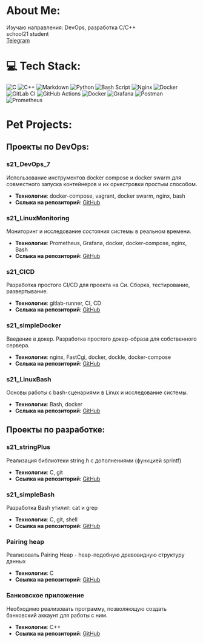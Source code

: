 # About Me:
Изучаю направления: DevOps, разработка C/C++ \
school21 student \
[Telegram](t.me/EDUHOPOr)

# 💻 Tech Stack:
![C](https://img.shields.io/badge/c-%2300599C.svg?style=for-the-badge&logo=c&logoColor=white) ![C++](https://img.shields.io/badge/c++-%2300599C.svg?style=for-the-badge&logo=c%2B%2B&logoColor=white) ![Markdown](https://img.shields.io/badge/markdown-%23000000.svg?style=for-the-badge&logo=markdown&logoColor=white) ![Python](https://img.shields.io/badge/python-3670A0?style=for-the-badge&logo=python&logoColor=ffdd54) ![Bash Script](https://img.shields.io/badge/bash_script-%23121011.svg?style=for-the-badge&logo=gnu-bash&logoColor=white) ![Nginx](https://img.shields.io/badge/nginx-%23009639.svg?style=for-the-badge&logo=nginx&logoColor=white) ![Docker](https://img.shields.io/badge/docker-%230db7ed.svg?style=for-the-badge&logo=docker&logoColor=white) ![GitLab CI](https://img.shields.io/badge/gitlab%20CI-%23181717.svg?style=for-the-badge&logo=gitlab&logoColor=white) ![GitHub Actions](https://img.shields.io/badge/github%20actions-%232671E5.svg?style=for-the-badge&logo=githubactions&logoColor=white) ![Docker](https://img.shields.io/badge/docker-%230db7ed.svg?style=for-the-badge&logo=docker&logoColor=white) ![Grafana](https://img.shields.io/badge/grafana-%23F46800.svg?style=for-the-badge&logo=grafana&logoColor=white) ![Postman](https://img.shields.io/badge/Postman-FF6C37?style=for-the-badge&logo=postman&logoColor=white) ![Prometheus](https://img.shields.io/badge/Prometheus-E6522C?style=for-the-badge&logo=Prometheus&logoColor=white)

<!-- Proudly created with GPRM ( https://gprm.itsvg.in ) -->

# Pet Projects:

## Проекты по DevOps:

### s21_DevOps_7

Использование инструментов docker compose и docker swarm для совместного запуска контейнеров и их оркестровки простым способом.
- **Технологии**: docker-compose, vagrant, docker swarm, nginx, bash
- **Сслыка на репозиторий**: [GitHub](https://github.com/aboba704/PetProjects/tree/main/s21_DevOps_7)

### s21_LinuxMonitoring

Мониторинг и исследование состояния системы в реальном времени.
- **Технологии**: Prometheus, Grafana, docker, docker-compose, nginx, Bash
- **Сслыка на репозиторий**: [GitHub](https://github.com/aboba704/PetProjects/tree/main/s21_LinuxMonitoring)

### s21_CICD

Разработка простого CI/CD для проекта на Си. Сборка, тестирование, развертывание.
- **Технологии**: gitlab-runner, CI, CD
- **Сслыка на репозиторий**: [GitHub](https://github.com/aboba704/PetProjects/tree/main/s21_simpleDocker)

### s21_simpleDocker

Введение в докер. Разработка простого докер-образа для собственного сервера.
- **Технологии**: nginx, FastCgi, docker, dockle, docker-compose
- **Сслыка на репозиторий**: [GitHub](https://github.com/aboba704/PetProjects/tree/main/s21_simpleDocker)

### s21_LinuxBash

Основы работы с bash-сценариями в Linux и исследование системы.
- **Технологии**: Bash, docker
- **Сслыка на репозиторий**: [GitHub](https://github.com/aboba704/PetProjects/tree/main/s21_LinuxBash)

## Проекты по разработке:

### s21_stringPlus

Реализация библиотеки string.h с дополнениями (функцией sprintf)

- **Технологии**: C, git
- **Ссылка на репозиторий**: [GitHub](https://github.com/aboba704/PetProjects/tree/main/s21_stringPlus)

### s21_simpleBash

Разработка Bash утилит: cat и grep

- **Технологии**: C, git, shell
- **Ссылка на репозиторий**: [GitHub](https://github.com/aboba704/PetProjects/tree/main/s21_simpleBash)

### Pairing heap

Реализовать Pairing Heap - heap-подобную древовидную структуру данных

- **Технологии**: C
- **Ссылка на репозиторий**: [GitHub](https://github.com/aboba704/PetProjects/tree/main/PairingHeap)

### Банковское приложение

Необходимо реализовать программу, позволяющую создать банковский аккаунт
для работы с ним.

- **Технологии**: C++
- **Ссылка на репозиторий**: [GitHub](https://github.com/aboba704/PetProjects/tree/main/BankOOP)
